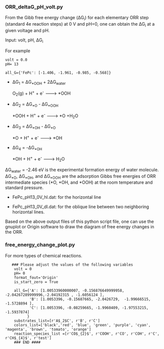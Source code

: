 ### ORR_deltaG_pH_volt.py
From the Gibb free energy change (&#916;G<sub>i</sub>) for each elementary ORR step (standard 4e reaction steps) at 0 V and pH=0, one can obtain the &#916;G<sub>i</sub> at a given voltage and pH.

Input: 
     volt, pH, &#916;G<sub>i</sub>
 
 For example
 
    volt = 0.0
    pH= 13

    all_G={'FePc': [-1.406, -1.961, -0.985, -0.568]}

- &#916;G<sub>1</sub> = &#916;G<sub>&#42;OOH</sub> + 2&#916;G<sub>water</sub>

  O<sub>2</sub>(g) + H<sup>+</sup> + e<sup>-</sup> ---> &#42;OOH

- &#916;G<sub>2</sub> = &#916;G<sub>&#42;O</sub> - &#916;G<sub>&#42;OOH</sub>
   
   &#42;OOH + H<sup>+</sup> + e<sup>-</sup> ---> &#42;O +H<sub>2</sub>O

- &#916;G<sub>3</sub> = &#916;G<sub>&#42;OH</sub> - &#916;G<sub>&#42;O</sub>
   
   &#42;O + H<sup>+</sup> + e<sup>-</sup> ---> &#42;OH

- &#916;G<sub>4</sub> = -&#916;G<sub>&#42;OH</sub>
  
  &#42;OH + H<sup>+</sup> + e<sup>-</sup> ---> H<sub>2</sub>O

&#916;G<sub>water</sub> = -2.46 eV is the experimental formation energy of water molecule. &#916;G<sub>&#42;O</sub>, &#916;G<sub>&#42;OH</sub>, and &#916;G<sub>&#42;OOH</sub> are the adsorption Gibbs free energies of ORR intermediate species (&#42;O, &#42;OH, and &#42;OOH) at the room temperature and standard pressure.


- FePc_pH13_0V_hl.dat:  for the horizontal line

- FePc_pH13_0V_dl.dat: for the oblique line between two neighboring horizontal lines. 

Based on the above output files of this python script file, one can use the gnuplot or Origin software to draw the diagram of free energy changes in the ORR.

### free_energy_change_plot.py
For more types of chemical reactions.
```
   ### Please adjust the values of the following variables
    volt = 0
    pH= 0
    format_fout='Origin'
    is_start_zero = True

    all_G={'A': [1.00533960000007, -0.156876649999958, -2.04267289999996,-2.04192315 , -1.6056124 ],
           'B': [1.0053396, -0.15687665, -2.0426729,  -1.99666515, -1.5728894 ],
           'C': [1.0053396, -0.08259665, -1.9960409, -1.97553215, -1.5937874]
          }
    substrates_list=[r'A$_2$C', r'B', r'C']
    colors_list=['black','red', 'blue', 'green', 'purple', 'cyan', 'magenta', 'brown', 'tomato', 'orange']
    reaction_species_list =[r'CO$_{2}$', r'COOH', r'CO', r'COH', r'C', r'CH$_{4}$', r'test']
    ### END ####
```
